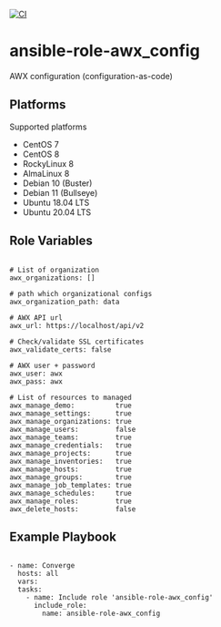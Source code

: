[![CI](https://github.com/de-it-krachten/ansible-role-awx_config/workflows/CI/badge.svg?event=push)](https://github.com/de-it-krachten/ansible-role-awx_config/actions?query=workflow%3ACI)


# ansible-role-awx_config

AWX configuration (configuration-as-code)


Platforms
--------------

Supported platforms

- CentOS 7
- CentOS 8
- RockyLinux 8
- AlmaLinux 8
- Debian 10 (Buster)
- Debian 11 (Bullseye)
- Ubuntu 18.04 LTS
- Ubuntu 20.04 LTS



Role Variables
--------------
<pre><code>
# List of organization
awx_organizations: []

# path which organizational configs
awx_organization_path: data

# AWX API url
awx_url: https://localhost/api/v2

# Check/validate SSL certificates
awx_validate_certs: false

# AWX user + password
awx_user: awx
awx_pass: awx

# List of resources to managed
awx_manage_demo:          true
awx_manage_settings:      true
awx_manage_organizations: true
awx_manage_users:         false
awx_manage_teams:         true
awx_manage_credentials:   true
awx_manage_projects:      true
awx_manage_inventories:   true
awx_manage_hosts:         true
awx_manage_groups:        true
awx_manage_job_templates: true
awx_manage_schedules:     true
awx_manage_roles:         true
awx_delete_hosts:         false
</pre></code>


Example Playbook
----------------

<pre><code>
- name: Converge
  hosts: all
  vars:
  tasks:
    - name: Include role 'ansible-role-awx_config'
      include_role:
        name: ansible-role-awx_config
</pre></code>

